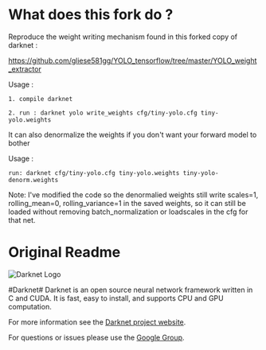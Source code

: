 What does this fork do ?
=======================

Reproduce the weight writing mechanism found in this forked copy of darknet :

https://github.com/gliese581gg/YOLO_tensorflow/tree/master/YOLO_weight_extractor

Usage :

    1. compile darknet

    2. run : darknet yolo write_weights cfg/tiny-yolo.cfg tiny-yolo.weights

It can also denormalize the weights if you don't want your forward
model to bother

Usage :

    run: darknet cfg/tiny-yolo.cfg tiny-yolo.weights tiny-yolo-denorm.weights

Note: I've modified the code so the denormalied weights still write
scales=1, rolling_mean=0, rolling_variance=1 in the saved weights, so it can
still be loaded without removing batch_normalization or loadscales in the cfg
for that net.

Original Readme
===============

![Darknet Logo](http://pjreddie.com/media/files/darknet-black-small.png)

#Darknet#
Darknet is an open source neural network framework written in C and CUDA. It is fast, easy to install, and supports CPU and GPU computation.

For more information see the [Darknet project website](http://pjreddie.com/darknet).

For questions or issues please use the [Google Group](https://groups.google.com/forum/#!forum/darknet).
